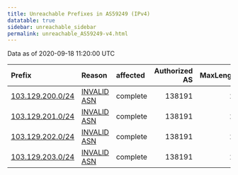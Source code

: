 ```yaml
---
title: Unreachable Prefixes in AS59249 (IPv4)
datatable: true
sidebar: unreachable_sidebar
permalink: unreachable_AS59249-v4.html
---
```


Data as of 2020-09-18 11:20:00 UTC


<div class="datatable-begin"></div>

| Prefix                                                     | Reason                                                                                                  | affected   |   Authorized AS |   MaxLength | Anchor                                       |   unreachable /24s |
|:-----------------------------------------------------------|:--------------------------------------------------------------------------------------------------------|:-----------|----------------:|------------:|:---------------------------------------------|-------------------:|
| [103.129.200.0/24](https://stat.ripe.net/103.129.200.0/24) | [INVALID ASN](https://rpki-validator.ripe.net/announcement-preview?asn=AS59249&prefix=103.129.200.0/24) | complete   |          138191 |          24 | [APNIC](unreachable_APNIC_RPKI_Root-v4.html) |                  1 |
| [103.129.201.0/24](https://stat.ripe.net/103.129.201.0/24) | [INVALID ASN](https://rpki-validator.ripe.net/announcement-preview?asn=AS59249&prefix=103.129.201.0/24) | complete   |          138191 |          24 | [APNIC](unreachable_APNIC_RPKI_Root-v4.html) |                  1 |
| [103.129.202.0/24](https://stat.ripe.net/103.129.202.0/24) | [INVALID ASN](https://rpki-validator.ripe.net/announcement-preview?asn=AS59249&prefix=103.129.202.0/24) | complete   |          138191 |          24 | [APNIC](unreachable_APNIC_RPKI_Root-v4.html) |                  1 |
| [103.129.203.0/24](https://stat.ripe.net/103.129.203.0/24) | [INVALID ASN](https://rpki-validator.ripe.net/announcement-preview?asn=AS59249&prefix=103.129.203.0/24) | complete   |          138191 |          24 | [APNIC](unreachable_APNIC_RPKI_Root-v4.html) |                  1 |

<div class="datatable-end"></div>